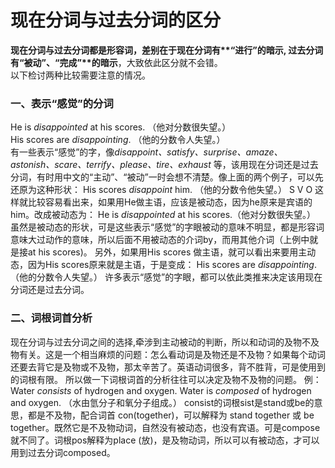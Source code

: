 # 现在分词与过去分词的区分

<b>现在分词与过去分词都是形容词，差别在于**现在分词**有**“进行”**的暗示, **过去分词**有**“被动”、“完成”**的暗示</b>，大致依此区分就不会错。   
以下检讨两种比较需要注意的情况。  

### 一、表示“感觉”的分词


He is <em>disappointed</em> at his scores. （他对分数很失望。）  
His scores are <em>disappointing</em>. （他的分数令人失望。）  
有一些表示“感觉”的字，像<em>disappoint、satisfy、surprise、amaze、 astonish、scare、terrify、please、tire、exhaust</em> 等，该用现在分词还是过去分词，有时用中文的“主动”、“被动”一时会想不清楚。像上面的两个例子，可以先还原为这种形状：
His scores <em>disappoint</em> him. （他的分数令他失望。）
S V O
这样就比较容易看出来，如果用He做主语，应该是被动态，因为he原来是宾语的him。改成被动态为：
He is <em>disappointed</em> at his scores.（他对分数很失望。）
虽然是被动态的形状，可是这些表示“感觉”的字眼被动的意味不明显，都是形容词意味大过动作的意味，所以后面不用被动态的介词by，而用其他介词（上例中就是接at his scores)。
另外，如果用His scores 做主语，就可以看出来要用主动态，因为His scores原来就是主语，于是变成：
His scores are <em>disappointing</em>.（他的分数令人失望。）
许多表示“感觉”的字眼，都可以依此类推来决定该用现在分词还是过去分词。

### 二、词根词首分析


现在分词与过去分词之间的选择,牵涉到主动被动的判断，所以和动词的及物不及物有关。这是一个相当麻烦的问题：怎么看动词是及物还是不及物？如果每个动词还要去背它是及物或不及物，那太辛苦了。英语动词很多，背不胜背，可是使用到的词根有限。 所以做一下词根词首的分析往往可以决定及物不及物的问题。
例：Water <em>consists</em> of hydrogen and oxygen.
Water is <em>composed</em> of hydrogen and oxygen.
（水由氫分子和氧分子组成。）
consist的词根sist是stand或be的意思，都是不及物，配合词首 con(together)，可以解释为 stand together 或 be together。既然它是不及物动词，自然没有被动态，也没有宾语。可是compose就不同了。词根pos解释为place (放)，是及物动词，所以可以有被动态，才可以用到过去分词composed。